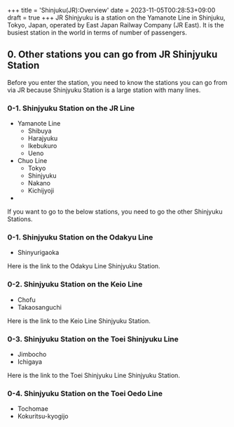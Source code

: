 +++
title = 'Shinjuku(JR):Overview'
date = 2023-11-05T00:28:53+09:00
draft = true
+++
JR Shinjyuku is a station on the Yamanote Line in Shinjuku, Tokyo, Japan, operated by East Japan Railway Company (JR East). It is the busiest station in the world in terms of number of passengers.

## 0. Other stations you can go from JR Shinjyuku Station

Before you enter the station, you need to know the stations you can go from via JR because Shinjyuku Station is a large station with many lines.

### 0-1. Shinjyuku Station on the JR Line
- Yamanote Line
  - Shibuya
  - Harajyuku
  - Ikebukuro
  - Ueno
- Chuo Line
  - Tokyo
  - Shinjyuku
  - Nakano
  - Kichijyoji
- 

If you want to go to the below stations, you need to go the other Shinjyuku Stations.

### 0-1. Shinjyuku Station on the Odakyu Line
- Shinyurigaoka

Here is the link to the Odakyu Line Shinjyuku Station.

### 0-2. Shinjyuku Station on the Keio Line
- Chofu
- Takaosanguchi

Here is the link to the Keio Line Shinjyuku Station.

### 0-3. Shinjyuku Station on the Toei Shinjyuku Line
- Jimbocho
- Ichigaya

Here is the link to the Toei Shinjyuku Line Shinjyuku Station.

### 0-4. Shinjyuku Station on the Toei Oedo Line
- Tochomae
- Kokuritsu-kyogijo


